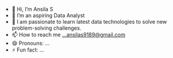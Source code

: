 - 👋 Hi, I’m Ansila S
- 👀 I’m an aspiring Data Analyst
- 🌱 I am passionate to learn latest data technologies to solve new problem-solving challenges.
- 📫 How to reach me ...ansilas9189@gmail.com
- 😄 Pronouns: ...
- ⚡ Fun fact: ...

<!---
Ansila1234/Ansila1234 is a ✨ special ✨ repository because its `README.md` (this file) appears on your GitHub profile.
You can click the Preview link to take a look at your changes.
--->
